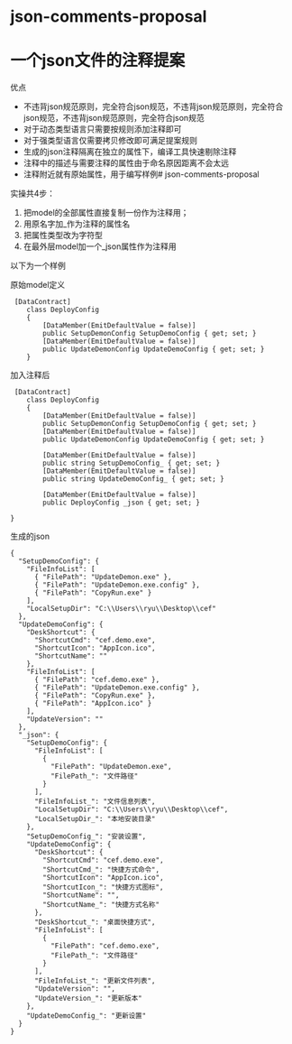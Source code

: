 # json-comments-proposal
# 一个json文件的注释提案

优点

- 不违背json规范原则，完全符合json规范，不违背json规范原则，完全符合json规范，不违背json规范原则，完全符合json规范
- 对于动态类型语言只需要按规则添加注释即可
- 对于强类型语言仅需要拷贝修改即可满足提案规则
- 生成的json注释隔离在独立的属性下，编译工具快速剔除注释
- 注释中的描述与需要注释的属性由于命名原因距离不会太远
- 注释附近就有原始属性，用于编写样例# json-comments-proposal

实操共4步：

1. 把model的全部属性直接复制一份作为注释用；
2. 用原名字加_作为注释的属性名
3. 把属性类型改为字符型
4. 在最外层model加一个_json属性作为注释用

以下为一个样例

原始model定义

```
 [DataContract]
    class DeployConfig
    {
        [DataMember(EmitDefaultValue = false)]
        public SetupDemonConfig SetupDemoConfig { get; set; }
        [DataMember(EmitDefaultValue = false)]
        public UpdateDemonConfig UpdateDemoConfig { get; set; }
    }
```

加入注释后

```
 [DataContract]
    class DeployConfig
    {
        [DataMember(EmitDefaultValue = false)]
        public SetupDemonConfig SetupDemoConfig { get; set; }
        [DataMember(EmitDefaultValue = false)]
        public UpdateDemonConfig UpdateDemoConfig { get; set; }

        [DataMember(EmitDefaultValue = false)]
        public string SetupDemoConfig_ { get; set; }
        [DataMember(EmitDefaultValue = false)]
        public string UpdateDemoConfig_ { get; set; }

        [DataMember(EmitDefaultValue = false)]
        public DeployConfig _json { get; set; }

}
```

生成的json

```
{
  "SetupDemoConfig": {
    "FileInfoList": [
      { "FilePath": "UpdateDemon.exe" },
      { "FilePath": "UpdateDemon.exe.config" },
      { "FilePath": "CopyRun.exe" }
    ],
    "LocalSetupDir": "C:\\Users\\ryu\\Desktop\\cef"
  },
  "UpdateDemoConfig": {
    "DeskShortcut": {
      "ShortcutCmd": "cef.demo.exe",
      "ShortcutIcon": "AppIcon.ico",
      "ShortcutName": ""
    },
    "FileInfoList": [
      { "FilePath": "cef.demo.exe" },
      { "FilePath": "UpdateDemon.exe.config" },
      { "FilePath": "CopyRun.exe" },
      { "FilePath": "AppIcon.ico" }
    ],
    "UpdateVersion": ""
  },
  "_json": {
    "SetupDemoConfig": {
      "FileInfoList": [
        {
          "FilePath": "UpdateDemon.exe",
          "FilePath_": "文件路径"
        }
      ],
      "FileInfoList_": "文件信息列表",
      "LocalSetupDir": "C:\\Users\\ryu\\Desktop\\cef",
      "LocalSetupDir_": "本地安装目录"
    },
    "SetupDemoConfig_": "安装设置",
    "UpdateDemoConfig": {
      "DeskShortcut": {
        "ShortcutCmd": "cef.demo.exe",
        "ShortcutCmd_": "快捷方式命令",
        "ShortcutIcon": "AppIcon.ico",
        "ShortcutIcon_": "快捷方式图标",
        "ShortcutName": "",
        "ShortcutName_": "快捷方式名称"
      },
      "DeskShortcut_": "桌面快捷方式",
      "FileInfoList": [
        {
          "FilePath": "cef.demo.exe",
          "FilePath_": "文件路径"
        }
      ],
      "FileInfoList_": "更新文件列表",
      "UpdateVersion": "",
      "UpdateVersion_": "更新版本"
    },
    "UpdateDemoConfig_": "更新设置"
  }
}
```
